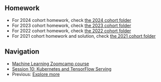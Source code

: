 ## Homework

* For 2024 cohort homework, check [the 2024 cohort folder](../cohorts/2024/)
* For 2023 cohort homework, check [the 2023 cohort folder](../cohorts/2023/)
* For 2022 cohort homework, check [the 2022 cohort folder](../cohorts/2022/)
* For 2021 cohort homework and solution, check [the 2021 cohort folder](../cohorts/2021/10-kubernetes/)


## Navigation

* [Machine Learning Zoomcamp course](../)
* [Session 10: Kubernetes and TensorFlow Serving](./)
* Previous: [Explore more](10-explore-more.md)